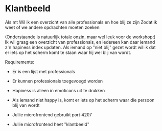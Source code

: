 # Klantbeeld

Als mt
Wil ik een overzicht van alle professionals en hoe blij ze zijn
Zodat ik weet of we andere opdrachten moeten zoeken

(Onderstaande is natuurlijk totale onzin, maar wel leuk voor de workshop:) Ik wil graag een overzicht van professionals, 
en iedereen kan daar iemand z'n hapiness index updaten. 
Als iemand op "niet blij" gezet wordt wil ik dat er iets op het scherm komt te staan waar hij wel blij van wordt.

Requirements:
- Er is een lijst met professionals
- Er kunnen professionals toegevoegd worden
- Hapiness is alleen in emoticons uit te drukken
- Als iemand niet happy is, komt er iets op het scherm waar die persoon blij van wordt

- Jullie microfrontend gebruikt port 4207
- Jullie microfrontend heet "klantbeeld"
